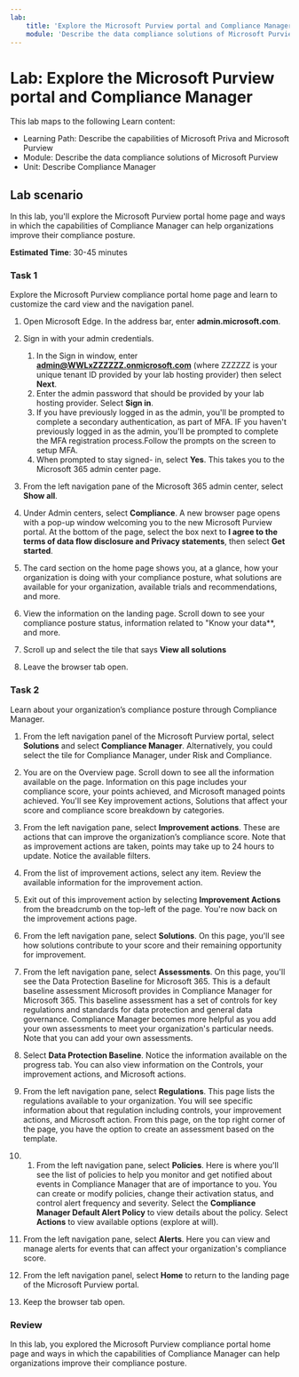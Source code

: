 ```yaml
---
lab:
    title: 'Explore the Microsoft Purview portal and Compliance Manager'
    module: 'Describe the data compliance solutions of Microsoft Purview'
---
```


# Lab: Explore the Microsoft Purview portal and Compliance Manager

This lab maps to the following Learn content:

- Learning Path: Describe the capabilities of Microsoft Priva and Microsoft Purview
- Module: Describe the data compliance solutions of Microsoft Purview
- Unit: Describe Compliance Manager

## Lab scenario

In this lab, you'll explore the Microsoft Purview portal home page and ways in which the capabilities of Compliance Manager can help organizations improve their compliance posture.

**Estimated Time**: 30-45 minutes

### Task 1

Explore the Microsoft Purview compliance portal home page and learn to customize the card view and the navigation panel.

1. Open Microsoft Edge. In the address bar, enter **admin.microsoft.com**.
1. Sign in with your admin credentials.
    1. In the Sign in window, enter **admin@WWLxZZZZZZ.onmicrosoft.com** (where ZZZZZZ is your unique tenant ID provided by your lab hosting provider) then select **Next**.
    1. Enter the admin password that should be provided by your lab hosting provider. Select **Sign in**.
    1. If you have previously logged in as the admin, you'll be prompted to complete a secondary authentication, as part of MFA. IF you haven't previously logged in as the admin, you'll be prompted to complete the MFA registration process.Follow the prompts on the screen to setup MFA.
    1. When prompted to stay signed- in, select **Yes**. This takes you to the Microsoft 365 admin center page.

1. From the left navigation pane of the Microsoft 365 admin center, select **Show all**.

1. Under Admin centers, select **Compliance**.  A new browser page opens with a pop-up window welcoming  you to the new Microsoft Purview portal. At the bottom of the page, select the box next to **I agree to the terms of data flow disclosure and Privacy statements**, then select **Get started**.

1. The card section on the home page shows you, at a glance, how your organization is doing with your compliance posture, what solutions are available for your organization, available trials and recommendations, and more.

1. View the information on the landing page.  Scroll down to see your compliance posture status, information related to "Know your data**, and more.

1. Scroll up and select the tile that says **View all solutions**

1. Leave the browser tab open.

### Task 2

Learn about your organization’s compliance posture through Compliance Manager.

1. From the left navigation panel of the Microsoft Purview portal, select **Solutions** and select **Compliance Manager**.  Alternatively, you could select the tile for Compliance Manager, under Risk and Compliance.

1. You are on the Overview page. Scroll down to see all the information available on the page.  Information on this page includes your compliance score, your points achieved, and Microsoft managed points achieved.   You'll see Key improvement actions, Solutions that affect your score and compliance score breakdown by categories.

1. From the left navigation pane, select **Improvement actions**.  These are actions that can improve the organization’s compliance score. Note that as improvement actions are taken, points may take up to 24 hours to update.  Notice the available filters.

1. From the list of improvement actions, select any item.  Review the available information for the improvement action.

1. Exit out of this improvement action by selecting **Improvement Actions** from the breadcrumb on the top-left of the page.  You're now back on the improvement actions page.

1. From the left navigation pane, select **Solutions**. On this page, you'll see how solutions contribute to your score and their remaining opportunity for improvement.

1. From the left navigation pane, select **Assessments**. On this page, you'll see the Data Protection Baseline for Microsoft 365.  This is a default baseline assessment Microsoft provides in Compliance Manager for Microsoft 365.  This baseline assessment has a set of controls for key regulations and standards for data protection and general data governance. Compliance Manager becomes more helpful as you add your own assessments to meet your organization's particular needs.  Note that you can add your own assessments.

1. Select **Data Protection Baseline**.  Notice the information available on the progress tab.  You can also view information on the Controls, your improvement actions, and Microsoft actions.  

1. From the left navigation pane, select **Regulations**.  This page lists the regulations available to your organization. You will see specific information about that regulation including controls, your improvement actions, and Microsoft action. From this page, on the top right corner of the page, you have the option to create an assessment based on the template.

1. 1. From the left navigation pane, select **Policies**. Here is where you'll see the list of policies to help you monitor and get notified about events in Compliance Manager that are of importance to you. You can create or modify policies, change their activation status, and control alert frequency and severity. Select the **Compliance Manager Default Alert Policy** to view details about the policy.  Select **Actions** to view available options (explore at will).

1. From the left navigation pane, select **Alerts**.   Here you can view and manage alerts for events that can affect your organization's compliance score. 

1. From the left navigation panel, select **Home** to return to the landing page of the Microsoft Purview portal.

1. Keep the browser tab open.

### Review

In this lab, you explored the Microsoft Purview compliance portal home page and ways in which the capabilities of Compliance Manager can help organizations improve their compliance posture.
